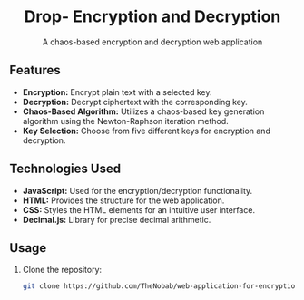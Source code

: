 <!-- web-application-for-encryption-and-decryption-based-on-a-chaos-based-key-generation -->
<h1 align="center">Drop- Encryption and Decryption</h1>

<!-- In today's digital landscape, securing sensitive information during transmission is paramount. Encryption stands as a fundamental technique ensuring data confidentiality. -->
<p align="center">A chaos-based encryption and decryption web application</p>

## Features

- **Encryption:** Encrypt plain text with a selected key.
- **Decryption:** Decrypt ciphertext with the corresponding key.
- **Chaos-Based Algorithm:** Utilizes a chaos-based key generation algorithm using the Newton-Raphson iteration method.
- **Key Selection:** Choose from five different keys for encryption and decryption.

## Technologies Used

- **JavaScript:** Used for the encryption/decryption functionality.
- **HTML:** Provides the structure for the web application.
- **CSS:** Styles the HTML elements for an intuitive user interface.
- **Decimal.js:** Library for precise decimal arithmetic.

## Usage

1. Clone the repository:
   ```bash
   git clone https://github.com/TheNobab/web-application-for-encryption-and-decryption-based-on-a-chaos-based-key-generation.git
